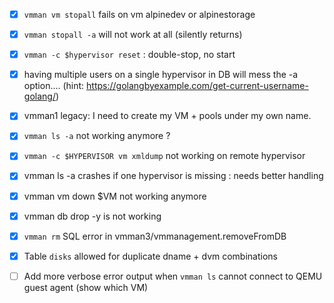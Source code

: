 - [x] `vmman vm stopall` fails on vm alpinedev or alpinestorage
- [x] `vmman stopall -a` will not work at all (silently returns)
- [x] `vmman -c $hypervisor reset` : double-stop, no start
- [x] having multiple users on a single hypervisor in DB will mess the -a option.... (hint: https://golangbyexample.com/get-current-username-golang/)

- [x] vmman1 legacy: I need to create my VM + pools under my own name.

- [x] `vmman ls -a` not working anymore ?
- [x] `vmman -c $HYPERVISOR vm xmldump` not working on remote hypervisor
- [x] vmman ls -a crashes if one hypervisor is missing : needs better handling
- [x] vmman vm down $VM not working anymore
- [x] vmman db drop -y is not working
- [x] `vmman rm` SQL error in vmman3/vmmanagement.removeFromDB
- [x] Table `disks` allowed for duplicate dname + dvm combinations
- [ ] Add more verbose error output when `vmman ls` cannot connect to QEMU guest agent (show which VM)
